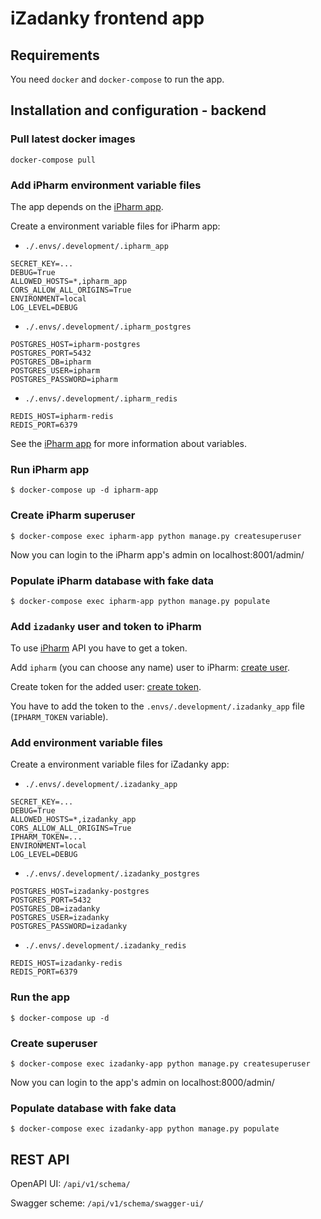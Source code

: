# iZadanky frontend app

## Requirements

You need `docker` and `docker-compose` to run the app.

## Installation and configuration - backend

### Pull latest docker images

```shell
docker-compose pull
```

### Add iPharm environment variable files

The app depends on the [iPharm app](https://github.com/conceptica-cz/ipharm-be).

Create a environment variable files for iPharm app:

- `./.envs/.development/.ipharm_app`

```shell
SECRET_KEY=...
DEBUG=True
ALLOWED_HOSTS=*,ipharm_app
CORS_ALLOW_ALL_ORIGINS=True
ENVIRONMENT=local
LOG_LEVEL=DEBUG
```

- `./.envs/.development/.ipharm_postgres`

```shell
POSTGRES_HOST=ipharm-postgres
POSTGRES_PORT=5432
POSTGRES_DB=ipharm
POSTGRES_USER=ipharm
POSTGRES_PASSWORD=ipharm
```

- `./.envs/.development/.ipharm_redis`

```shell
REDIS_HOST=ipharm-redis
REDIS_PORT=6379
```

See the [iPharm app](https://github.com/conceptica-cz/ipharm-be) for more information about variables.

### Run iPharm app

```
$ docker-compose up -d ipharm-app
```

### Create iPharm superuser

```
$ docker-compose exec ipharm-app python manage.py createsuperuser
```

Now you can login to the iPharm app's admin on localhost:8001/admin/

### Populate iPharm database with fake data

```
$ docker-compose exec ipharm-app python manage.py populate
```

### Add `izadanky` user and token to iPharm

To use [iPharm](https://github.com/conceptica-cz/ipharm-be) API you have to get a token.

Add `ipharm` (you can choose any name) user to
iPharm:  [create user](http://localhost:8002/admin/users/user/add/).

Create token for the added user:  [create token](http://localhost:8002/admin/authtoken/tokenproxy/add/).

You have to add the token to the `.envs/.development/.izadanky_app` file (`IPHARM_TOKEN` variable).

### Add environment variable files

Create a environment variable files for iZadanky app:

- `./.envs/.development/.izadanky_app`

```shell
SECRET_KEY=...
DEBUG=True
ALLOWED_HOSTS=*,izadanky_app
CORS_ALLOW_ALL_ORIGINS=True
IPHARM_TOKEN=...
ENVIRONMENT=local
LOG_LEVEL=DEBUG
```

- `./.envs/.development/.izadanky_postgres`

```shell
POSTGRES_HOST=izadanky-postgres
POSTGRES_PORT=5432
POSTGRES_DB=izadanky
POSTGRES_USER=izadanky
POSTGRES_PASSWORD=izadanky
```

- `./.envs/.development/.izadanky_redis`

```shell
REDIS_HOST=izadanky-redis
REDIS_PORT=6379
```

### Run the app

```
$ docker-compose up -d
```

### Create superuser

```
$ docker-compose exec izadanky-app python manage.py createsuperuser
```

Now you can login to the app's admin on localhost:8000/admin/

### Populate database with fake data

```
$ docker-compose exec izadanky-app python manage.py populate
```

## REST API

OpenAPI UI: `/api/v1/schema/`

Swagger scheme: `/api/v1/schema/swagger-ui/`
